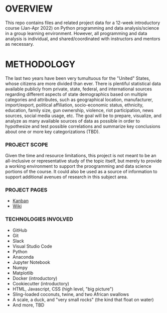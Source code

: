 # OVERVIEW
This repo contains files and related project data for a 12-week introductory course (Jan-Apr 2022) on Python programming and data analysis/science in a group learning environment. However, all programming and data analysis is individual, and shared/coordinated with instructors and mentors as necessary.

# METHODOLOGY
The last two years have been very tumultuous for the "United" States, whose citizens are more divided than ever. There is plentiful statistical data available publicly from private, state, federal, and international sources regarding different aspects of state demographics based on multiple categories and attributes, such as geographical location, manufacturer, import/export, political affiliation, socio-economic status, ethnicity, education, family size, gun ownership, violence, riot participation, news sources, social media usage, etc. The goal will be to prepare, visualize, and analyze as many available sources of data as possible in order to hypothesize and test possible correlations and summarize key conclusions about one or more key categorizations (TBD).

### PROJECT SCOPE
Given the time and resource limitations, this project is not meant to be an all-inclusive or representative study of the topic itself, but merely to provide a working environment to support the proogramming and data science portions of the course. It could also be used as a source of information to support additional avenues of research in this subject area.

### PROJECT PAGES
- [Kanban](https://github.com/hellums/Not-United-States/projects/1)
- [Wiki](https://github.com/hellums/Not-United-States/wiki)

### TECHNOLOGIES INVOLVED
- GitHub
- Git
- Slack
- Visual Studio Code
- Python
- Anaconda
- Jupyter Notebook
- Numpy
- Matplotlib 
- Docker (introductory)
- Cookiecutter (introductory)
- HTML, Javascript, CSS (high level, "big picture")
- Sling-loaded coconuts, twine, and two African swallows
- A scale, a duck, and "very small rocks" (the kind that float on water)
- And more, TBD
